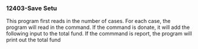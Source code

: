 ### 12403-Save Setu
This program first reads in the number of cases. For each case, the program will read in the command. If the command is 
donate, it will add the following input to the total fund. If the commmand is report, the program will print out the total fund

